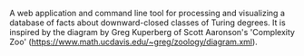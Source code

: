 A web application and command line tool for processing and visualizing a database of facts about downward-closed classes of Turing degrees. It is inspired by the diagram by Greg Kuperberg of Scott Aaronson's 'Complexity Zoo' (https://www.math.ucdavis.edu/~greg/zoology/diagram.xml).